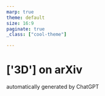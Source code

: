 ```yaml
---
marp: true
theme: default
size: 16:9
paginate: true
_class: ["cool-theme"]

---
```

# ['3D'] on arXiv
automatically generated by ChatGPT

